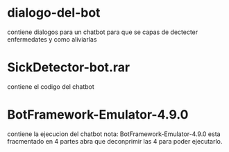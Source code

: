 # dialogo-del-bot
contiene dialogos para un chatbot para que se capas de dectecter enfermedates y como aliviarlas
# SickDetector-bot.rar
contiene el codigo del chatbot 
# BotFramework-Emulator-4.9.0
contiene la ejecucion del chatbot 
nota: BotFramework-Emulator-4.9.0 esta fracmentado en 4 partes abra que deconprimir las 4 para poder ejecutarlo.
